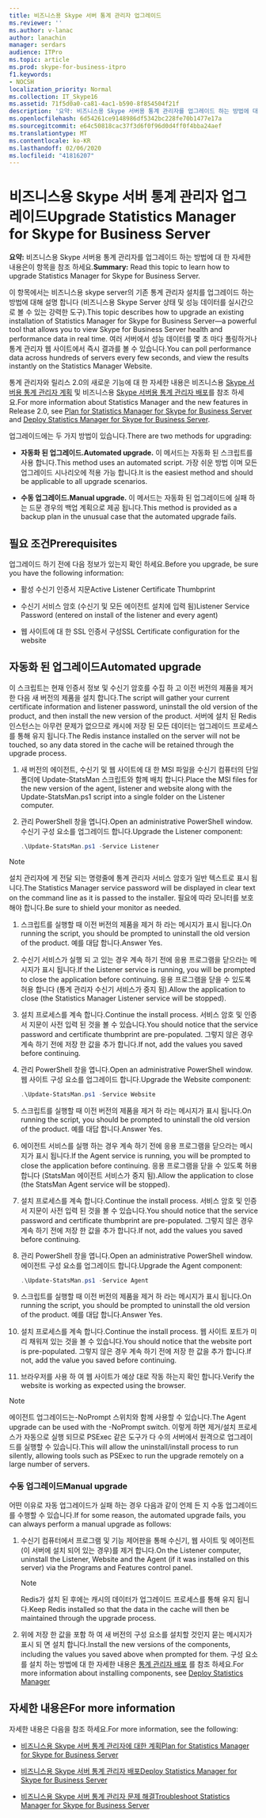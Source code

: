 ```yaml
---
title: 비즈니스용 Skype 서버 통계 관리자 업그레이드
ms.reviewer: ''
ms.author: v-lanac
author: lanachin
manager: serdars
audience: ITPro
ms.topic: article
ms.prod: skype-for-business-itpro
f1.keywords:
- NOCSH
localization_priority: Normal
ms.collection: IT_Skype16
ms.assetid: 71f5d0a0-ca81-4ac1-b590-8f854504f21f
description: '요약: 비즈니스용 Skype 서버용 통계 관리자를 업그레이드 하는 방법에 대 한 자세한 내용은이 항목을 참조 하세요.'
ms.openlocfilehash: 6d54261ce9148986df5342bc228fe70b1477e17a
ms.sourcegitcommit: e64c50818cac37f3d6f0f96d0d4ff0f4bba24aef
ms.translationtype: MT
ms.contentlocale: ko-KR
ms.lasthandoff: 02/06/2020
ms.locfileid: "41816207"
---
```

# <a name="upgrade-statistics-manager-for-skype-for-business-server"></a><span data-ttu-id="bca05-103">비즈니스용 Skype 서버 통계 관리자 업그레이드</span><span class="sxs-lookup"><span data-stu-id="bca05-103">Upgrade Statistics Manager for Skype for Business Server</span></span>
 
<span data-ttu-id="bca05-104">**요약:** 비즈니스용 Skype 서버용 통계 관리자를 업그레이드 하는 방법에 대 한 자세한 내용은이 항목을 참조 하세요.</span><span class="sxs-lookup"><span data-stu-id="bca05-104">**Summary:** Read this topic to learn how to upgrade Statistics Manager for Skype for Business Server.</span></span>
  
<span data-ttu-id="bca05-105">이 항목에서는 비즈니스용 skype server의 기존 통계 관리자 설치를 업그레이드 하는 방법에 대해 설명 합니다 (비즈니스용 Skype Server 상태 및 성능 데이터를 실시간으로 볼 수 있는 강력한 도구).</span><span class="sxs-lookup"><span data-stu-id="bca05-105">This topic describes how to upgrade an existing installation of Statistics Manager for Skype for Business Server—a powerful tool that allows you to view Skype for Business Server health and performance data in real time.</span></span> <span data-ttu-id="bca05-106">여러 서버에서 성능 데이터를 몇 초 마다 폴링하거나 통계 관리자 웹 사이트에서 즉시 결과를 볼 수 있습니다.</span><span class="sxs-lookup"><span data-stu-id="bca05-106">You can poll performance data across hundreds of servers every few seconds, and view the results instantly on the Statistics Manager Website.</span></span> 
  
<span data-ttu-id="bca05-107">통계 관리자와 릴리스 2.0의 새로운 기능에 대 한 자세한 내용은 비즈니스용 [Skype 서버용 통계 관리자 계획](plan.md) 및 비즈니스용 [Skype 서버용 통계 관리자 배포](deploy.md)를 참조 하세요.</span><span class="sxs-lookup"><span data-stu-id="bca05-107">For more information about Statistics Manager and the new features in Release 2.0, see [Plan for Statistics Manager for Skype for Business Server](plan.md) and [Deploy Statistics Manager for Skype for Business Server](deploy.md).</span></span>
  
<span data-ttu-id="bca05-108">업그레이드에는 두 가지 방법이 있습니다.</span><span class="sxs-lookup"><span data-stu-id="bca05-108">There are two methods for upgrading:</span></span>
  
- <span data-ttu-id="bca05-109">**자동화 된 업그레이드.**</span><span class="sxs-lookup"><span data-stu-id="bca05-109">**Automated upgrade.**</span></span> <span data-ttu-id="bca05-110">이 메서드는 자동화 된 스크립트를 사용 합니다.</span><span class="sxs-lookup"><span data-stu-id="bca05-110">This method uses an automated script.</span></span> <span data-ttu-id="bca05-111">가장 쉬운 방법 이며 모든 업그레이드 시나리오에 적용 가능 합니다.</span><span class="sxs-lookup"><span data-stu-id="bca05-111">It is the easiest method and should be applicable to all upgrade scenarios.</span></span>
    
- <span data-ttu-id="bca05-112">**수동 업그레이드.**</span><span class="sxs-lookup"><span data-stu-id="bca05-112">**Manual upgrade.**</span></span> <span data-ttu-id="bca05-113">이 메서드는 자동화 된 업그레이드에 실패 하는 드문 경우의 백업 계획으로 제공 됩니다.</span><span class="sxs-lookup"><span data-stu-id="bca05-113">This method is provided as a backup plan in the unusual case that the automated upgrade fails.</span></span>
    
## <a name="prerequisites"></a><span data-ttu-id="bca05-114">필요 조건</span><span class="sxs-lookup"><span data-stu-id="bca05-114">Prerequisites</span></span>

<span data-ttu-id="bca05-115">업그레이드 하기 전에 다음 정보가 있는지 확인 하세요.</span><span class="sxs-lookup"><span data-stu-id="bca05-115">Before you upgrade, be sure you have the following information:</span></span>
  
- <span data-ttu-id="bca05-116">활성 수신기 인증서 지문</span><span class="sxs-lookup"><span data-stu-id="bca05-116">Active Listener Certificate Thumbprint</span></span>
    
- <span data-ttu-id="bca05-117">수신기 서비스 암호 (수신기 및 모든 에이전트 설치에 입력 됨)</span><span class="sxs-lookup"><span data-stu-id="bca05-117">Listener Service Password (entered on install of the listener and every agent)</span></span>
    
- <span data-ttu-id="bca05-118">웹 사이트에 대 한 SSL 인증서 구성</span><span class="sxs-lookup"><span data-stu-id="bca05-118">SSL Certificate configuration for the website</span></span>
    
## <a name="automated-upgrade"></a><span data-ttu-id="bca05-119">자동화 된 업그레이드</span><span class="sxs-lookup"><span data-stu-id="bca05-119">Automated upgrade</span></span>

<span data-ttu-id="bca05-120">이 스크립트는 현재 인증서 정보 및 수신기 암호를 수집 하 고 이전 버전의 제품을 제거한 다음 새 버전의 제품을 설치 합니다.</span><span class="sxs-lookup"><span data-stu-id="bca05-120">The script will gather your current certificate information and listener password, uninstall the old version of the product, and then install the new version of the product.</span></span> <span data-ttu-id="bca05-121">서버에 설치 된 Redis 인스턴스는 아무런 문제가 없으므로 캐시에 저장 된 모든 데이터는 업그레이드 프로세스를 통해 유지 됩니다.</span><span class="sxs-lookup"><span data-stu-id="bca05-121">The Redis instance installed on the server will not be touched, so any data stored in the cache will be retained through the upgrade process.</span></span>
  
1. <span data-ttu-id="bca05-122">새 버전의 에이전트, 수신기 및 웹 사이트에 대 한 MSI 파일을 수신기 컴퓨터의 단일 폴더에 Update-StatsMan 스크립트와 함께 배치 합니다.</span><span class="sxs-lookup"><span data-stu-id="bca05-122">Place the MSI files for the new version of the agent, listener and website along with the Update-StatsMan.ps1 script into a single folder on the Listener computer.</span></span>
    
2. <span data-ttu-id="bca05-123">관리 PowerShell 창을 엽니다.</span><span class="sxs-lookup"><span data-stu-id="bca05-123">Open an administrative PowerShell window.</span></span> <span data-ttu-id="bca05-124">수신기 구성 요소를 업그레이드 합니다.</span><span class="sxs-lookup"><span data-stu-id="bca05-124">Upgrade the Listener component:</span></span>
    
   ```PowerShell
   .\Update-StatsMan.ps1 -Service Listener
   ```

> [!NOTE]
> <span data-ttu-id="bca05-125">설치 관리자에 게 전달 되는 명령줄에 통계 관리자 서비스 암호가 일반 텍스트로 표시 됩니다.</span><span class="sxs-lookup"><span data-stu-id="bca05-125">The Statistics Manager service password will be displayed in clear text on the command line as it is passed to the installer.</span></span> <span data-ttu-id="bca05-126">필요에 따라 모니터를 보호 해야 합니다.</span><span class="sxs-lookup"><span data-stu-id="bca05-126">Be sure to shield your monitor as needed.</span></span> 
  
1. <span data-ttu-id="bca05-127">스크립트를 실행할 때 이전 버전의 제품을 제거 하 라는 메시지가 표시 됩니다.</span><span class="sxs-lookup"><span data-stu-id="bca05-127">On running the script, you should be prompted to uninstall the old version of the product.</span></span> <span data-ttu-id="bca05-128">예를 대답 합니다.</span><span class="sxs-lookup"><span data-stu-id="bca05-128">Answer Yes.</span></span>
    
2. <span data-ttu-id="bca05-129">수신기 서비스가 실행 되 고 있는 경우 계속 하기 전에 응용 프로그램을 닫으라는 메시지가 표시 됩니다.</span><span class="sxs-lookup"><span data-stu-id="bca05-129">If the Listener service is running, you will be prompted to close the application before continuing.</span></span> <span data-ttu-id="bca05-130">응용 프로그램을 닫을 수 있도록 허용 합니다 (통계 관리자 수신기 서비스가 중지 됨).</span><span class="sxs-lookup"><span data-stu-id="bca05-130">Allow the application to close (the Statistics Manager Listener service will be stopped).</span></span>
    
3. <span data-ttu-id="bca05-131">설치 프로세스를 계속 합니다.</span><span class="sxs-lookup"><span data-stu-id="bca05-131">Continue the install process.</span></span> <span data-ttu-id="bca05-132">서비스 암호 및 인증서 지문이 사전 입력 된 것을 볼 수 있습니다.</span><span class="sxs-lookup"><span data-stu-id="bca05-132">You should notice that the service password and certificate thumbprint are pre-populated.</span></span> <span data-ttu-id="bca05-133">그렇지 않은 경우 계속 하기 전에 저장 한 값을 추가 합니다.</span><span class="sxs-lookup"><span data-stu-id="bca05-133">If not, add the values you saved before continuing.</span></span>
    
4. <span data-ttu-id="bca05-134">관리 PowerShell 창을 엽니다.</span><span class="sxs-lookup"><span data-stu-id="bca05-134">Open an administrative PowerShell window.</span></span> <span data-ttu-id="bca05-135">웹 사이트 구성 요소를 업그레이드 합니다.</span><span class="sxs-lookup"><span data-stu-id="bca05-135">Upgrade the Website component:</span></span>
    
   ```PowerShell
   .\Update-StatsMan.ps1 -Service Website
   ```

5. <span data-ttu-id="bca05-136">스크립트를 실행할 때 이전 버전의 제품을 제거 하 라는 메시지가 표시 됩니다.</span><span class="sxs-lookup"><span data-stu-id="bca05-136">On running the script, you should be prompted to uninstall the old version of the product.</span></span> <span data-ttu-id="bca05-137">예를 대답 합니다.</span><span class="sxs-lookup"><span data-stu-id="bca05-137">Answer Yes.</span></span>
    
6. <span data-ttu-id="bca05-138">에이전트 서비스를 실행 하는 경우 계속 하기 전에 응용 프로그램을 닫으라는 메시지가 표시 됩니다.</span><span class="sxs-lookup"><span data-stu-id="bca05-138">If the Agent service is running, you will be prompted to close the application before continuing.</span></span> <span data-ttu-id="bca05-139">응용 프로그램을 닫을 수 있도록 허용 합니다 (StatsMan 에이전트 서비스가 중지 됨).</span><span class="sxs-lookup"><span data-stu-id="bca05-139">Allow the application to close (the StatsMan Agent service will be stopped).</span></span>
    
7. <span data-ttu-id="bca05-140">설치 프로세스를 계속 합니다.</span><span class="sxs-lookup"><span data-stu-id="bca05-140">Continue the install process.</span></span> <span data-ttu-id="bca05-141">서비스 암호 및 인증서 지문이 사전 입력 된 것을 볼 수 있습니다.</span><span class="sxs-lookup"><span data-stu-id="bca05-141">You should notice that the service password and certificate thumbprint are pre-populated.</span></span> <span data-ttu-id="bca05-142">그렇지 않은 경우 계속 하기 전에 저장 한 값을 추가 합니다.</span><span class="sxs-lookup"><span data-stu-id="bca05-142">If not, add the values you saved before continuing.</span></span>
    
8. <span data-ttu-id="bca05-143">관리 PowerShell 창을 엽니다.</span><span class="sxs-lookup"><span data-stu-id="bca05-143">Open an administrative PowerShell window.</span></span> <span data-ttu-id="bca05-144">에이전트 구성 요소를 업그레이드 합니다.</span><span class="sxs-lookup"><span data-stu-id="bca05-144">Upgrade the Agent component:</span></span>
    
   ```PowerShell
   .\Update-StatsMan.ps1 -Service Agent
   ```

9. <span data-ttu-id="bca05-145">스크립트를 실행할 때 이전 버전의 제품을 제거 하 라는 메시지가 표시 됩니다.</span><span class="sxs-lookup"><span data-stu-id="bca05-145">On running the script, you should be prompted to uninstall the old version of the product.</span></span> <span data-ttu-id="bca05-146">예를 대답 합니다.</span><span class="sxs-lookup"><span data-stu-id="bca05-146">Answer Yes.</span></span>
    
10. <span data-ttu-id="bca05-147">설치 프로세스를 계속 합니다.</span><span class="sxs-lookup"><span data-stu-id="bca05-147">Continue the install process.</span></span> <span data-ttu-id="bca05-148">웹 사이트 포트가 미리 채워져 있는 것을 볼 수 있습니다.</span><span class="sxs-lookup"><span data-stu-id="bca05-148">You should notice that the website port is pre-populated.</span></span> <span data-ttu-id="bca05-149">그렇지 않은 경우 계속 하기 전에 저장 한 값을 추가 합니다.</span><span class="sxs-lookup"><span data-stu-id="bca05-149">If not, add the value you saved before continuing.</span></span>
    
11. <span data-ttu-id="bca05-150">브라우저를 사용 하 여 웹 사이트가 예상 대로 작동 하는지 확인 합니다.</span><span class="sxs-lookup"><span data-stu-id="bca05-150">Verify the website is working as expected using the browser.</span></span>
    
> [!NOTE]
> <span data-ttu-id="bca05-151">에이전트 업그레이드는-NoPrompt 스위치와 함께 사용할 수 있습니다.</span><span class="sxs-lookup"><span data-stu-id="bca05-151">The Agent upgrade can be used with the -NoPrompt switch.</span></span> <span data-ttu-id="bca05-152">이렇게 하면 제거/설치 프로세스가 자동으로 실행 되므로 PSExec 같은 도구가 다 수의 서버에서 원격으로 업그레이드를 실행할 수 있습니다.</span><span class="sxs-lookup"><span data-stu-id="bca05-152">This will allow the uninstall/install process to run silently, allowing tools such as PSExec to run the upgrade remotely on a large number of servers.</span></span> 
  
### <a name="manual-upgrade"></a><span data-ttu-id="bca05-153">수동 업그레이드</span><span class="sxs-lookup"><span data-stu-id="bca05-153">Manual upgrade</span></span>

<span data-ttu-id="bca05-154">어떤 이유로 자동 업그레이드가 실패 하는 경우 다음과 같이 언제 든 지 수동 업그레이드를 수행할 수 있습니다.</span><span class="sxs-lookup"><span data-stu-id="bca05-154">If for some reason, the automated upgrade fails, you can always perform a manual upgrade as follows:</span></span>
  
1. <span data-ttu-id="bca05-155">수신기 컴퓨터에서 프로그램 및 기능 제어판을 통해 수신기, 웹 사이트 및 에이전트 (이 서버에 설치 되어 있는 경우)를 제거 합니다.</span><span class="sxs-lookup"><span data-stu-id="bca05-155">On the Listener computer, uninstall the Listener, Website and the Agent (if it was installed on this server) via the Programs and Features control panel.</span></span> 
    
    > [!NOTE]
    >  <span data-ttu-id="bca05-156">Redis가 설치 된 후에는 캐시의 데이터가 업그레이드 프로세스를 통해 유지 됩니다.</span><span class="sxs-lookup"><span data-stu-id="bca05-156">Keep Redis installed so that the data in the cache will then be maintained through the upgrade process.</span></span>
  
2. <span data-ttu-id="bca05-157">위에 저장 한 값을 포함 하 여 새 버전의 구성 요소를 설치할 것인지 묻는 메시지가 표시 되 면 설치 합니다.</span><span class="sxs-lookup"><span data-stu-id="bca05-157">Install the new versions of the components, including the values you saved above when prompted for them.</span></span> <span data-ttu-id="bca05-158">구성 요소를 설치 하는 방법에 대 한 자세한 내용은 [통계 관리자 배포](deploy.md#BKMK_Deploy) 를 참조 하세요.</span><span class="sxs-lookup"><span data-stu-id="bca05-158">For more information about installing components, see [Deploy Statistics Manager](deploy.md#BKMK_Deploy)</span></span>

    
## <a name="for-more-information"></a><span data-ttu-id="bca05-159">자세한 내용은</span><span class="sxs-lookup"><span data-stu-id="bca05-159">For more information</span></span>
<span data-ttu-id="bca05-160"><a name="BKMK_Fixed"> </a></span><span class="sxs-lookup"><span data-stu-id="bca05-160"><a name="BKMK_Fixed"> </a></span></span>

<span data-ttu-id="bca05-161">자세한 내용은 다음을 참조 하세요.</span><span class="sxs-lookup"><span data-stu-id="bca05-161">For more information, see the following:</span></span>
  
- [<span data-ttu-id="bca05-162">비즈니스용 Skype 서버 통계 관리자에 대한 계획</span><span class="sxs-lookup"><span data-stu-id="bca05-162">Plan for Statistics Manager for Skype for Business Server</span></span>](plan.md)
    
- [<span data-ttu-id="bca05-163">비즈니스용 Skype 서버 통계 관리자 배포</span><span class="sxs-lookup"><span data-stu-id="bca05-163">Deploy Statistics Manager for Skype for Business Server</span></span>](deploy.md)
    
- [<span data-ttu-id="bca05-164">비즈니스용 Skype 서버 통계 관리자 문제 해결</span><span class="sxs-lookup"><span data-stu-id="bca05-164">Troubleshoot Statistics Manager for Skype for Business Server</span></span>](troubleshoot.md)
